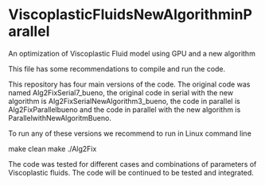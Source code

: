 # ViscoplasticFluidsNewAlgorithminParallel
An optimization of Viscoplastic Fluid model using GPU and a new algorithm


This file has some recommendations to compile and run the code.

This repository has four main versions of the code. The original code was named Alg2FixSerial7_bueno, the original code in serial with the new algorithm is Alg2FixSerialNewAlgorithm3_bueno, the code in parallel is Alg2FixParallelbueno and the code in parallel with the new algorithm is ParallelwithNewAlgoritmBueno.

To run any of these versions we recommend to run in Linux command line

make clean
make
./Alg2Fix

The code was tested for different cases and combinations of parameters of Viscoplastic fluids. The code will be continued to be tested and integrated. 
